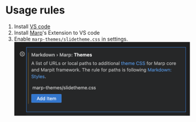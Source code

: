 # Usage rules

1. Install [VS code](https://code.visualstudio.com/)
2. Install [Marp](https://marp.app)'s Extension to VS code
3. Enable `marp-themes/slidetheme.css` in settings.
   ![setting](marp-setting.png)